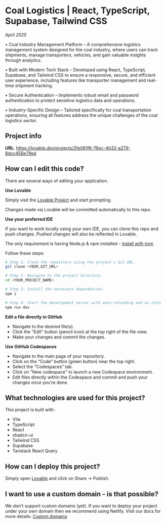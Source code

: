 
# Coal Logistics | React, TypeScript, Supabase, Tailwind CSS

*April 2025*

• Coal Industry Management Platform – A comprehensive logistics management system designed for the coal industry, where users can track shipments, manage transporters, vehicles, and gain valuable insights through analytics.

• Built with Modern Tech Stack – Developed using React, TypeScript, Supabase, and Tailwind CSS to ensure a responsive, secure, and efficient user experience, including features like transporter management and real-time shipment tracking.

• Secure Authentication – Implements robust email and password authentication to protect sensitive logistics data and operations.

• Industry-Specific Design – Tailored specifically for coal transportation operations, ensuring all features address the unique challenges of the coal logistics sector.

## Project info

**URL**: https://lovable.dev/projects/2fe061f6-76ec-4b32-a279-8dcc458e79ed

## How can I edit this code?

There are several ways of editing your application.

**Use Lovable**

Simply visit the [Lovable Project](https://lovable.dev/projects/2fe061f6-76ec-4b32-a279-8dcc458e79ed) and start prompting.

Changes made via Lovable will be committed automatically to this repo.

**Use your preferred IDE**

If you want to work locally using your own IDE, you can clone this repo and push changes. Pushed changes will also be reflected in Lovable.

The only requirement is having Node.js & npm installed - [install with nvm](https://github.com/nvm-sh/nvm#installing-and-updating)

Follow these steps:

```sh
# Step 1: Clone the repository using the project's Git URL.
git clone <YOUR_GIT_URL>

# Step 2: Navigate to the project directory.
cd <YOUR_PROJECT_NAME>

# Step 3: Install the necessary dependencies.
npm i

# Step 4: Start the development server with auto-reloading and an instant preview.
npm run dev
```

**Edit a file directly in GitHub**

- Navigate to the desired file(s).
- Click the "Edit" button (pencil icon) at the top right of the file view.
- Make your changes and commit the changes.

**Use GitHub Codespaces**

- Navigate to the main page of your repository.
- Click on the "Code" button (green button) near the top right.
- Select the "Codespaces" tab.
- Click on "New codespace" to launch a new Codespace environment.
- Edit files directly within the Codespace and commit and push your changes once you're done.

## What technologies are used for this project?

This project is built with:

- Vite
- TypeScript
- React
- shadcn-ui
- Tailwind CSS
- Supabase
- Tanstack React Query

## How can I deploy this project?

Simply open [Lovable](https://lovable.dev/projects/2fe061f6-76ec-4b32-a279-8dcc458e79ed) and click on Share -> Publish.

## I want to use a custom domain - is that possible?

We don't support custom domains (yet). If you want to deploy your project under your own domain then we recommend using Netlify. Visit our docs for more details: [Custom domains](https://docs.lovable.dev/tips-tricks/custom-domain/)
